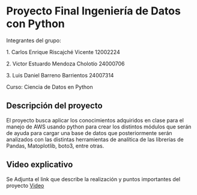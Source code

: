 # Proyecto Final Ingeniería de Datos con Python 
<p>Integrantes del grupo: </p>
<p>1. Carlos Enrique Riscajché Vicente  12002224</p>
<p>2. Victor Estuardo Mendoza Cholotío 24000706</p>
<p>3. Luis Daniel Barreno Barrientos 24007314</p>

<p>Curso: Ciencia de Datos en Python</p>

## Descripción del proyecto
<p>El proyecto busca aplicar los conocimientos adquiridos en clase para el manejo de AWS usando python para crear los distintos módulos que serán de  ayuda para cargar una base de datos que posteriormente serán analizados con las distintas herramientas de analítica de las librerías de Pandas, Matoplotlib, boto3, entre otras.</p>

## Video explicativo
<p>Se Adjunta el link que describe la realización y puntos importantes del proyecto <a href="https://drive.google.com/file/d/160lMFEuYkG6gbflNvalnLZIfVsE2QmMO/view?usp=gmail">Video</a></p>
